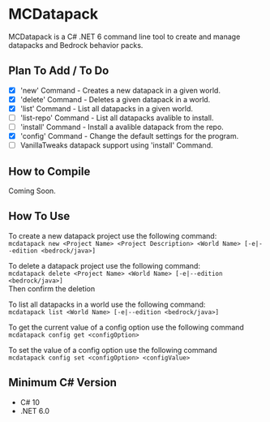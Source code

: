 # MCDatapack

  MCDatapack is a C# .NET 6 command line tool to create and manage datapacks and Bedrock behavior packs.                                                                                         

## Plan To Add / To Do

- [X] 'new' Command - Creates a new datapack in a given world.
- [X] 'delete' Command - Deletes a given datapack in a world.
- [X] 'list' Command - List all datapacks in a given world.
- [ ] 'list-repo' Command - List all datapacks avalible to install.
- [ ] 'install' Command - Install a avalible datapack from the repo.
- [X] 'config' Command - Change the default settings for the program.
- [ ] VanillaTweaks datapack support using 'install' Command.

## How to Compile

Coming Soon.

## How To Use

To create a new datapack project use the following command:<br>
``mcdatapack new <Project Name> <Project Description> <World Name> [-e|--edition <bedrock/java>]``

To delete a datapack project use the following command:<br>
``mcdatapack delete <Project Name> <World Name> [-e|--edition <bedrock/java>]``<br>
Then confirm the deletion

To list all datapacks in a world use the following command:<br>
``mcdatapack list <World Name> [-e|--edition <bedrock/java>]``

To get the current value of a config option use the following command<br>
``mcdatapack config get <configOption>``

To set the value of a config option use the following command<br>
``mcdatapack config set <configOption> <configValue>``

## Minimum C# Version

* C# 10
* .NET 6.0
